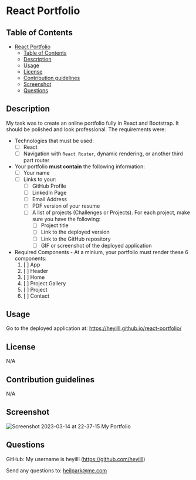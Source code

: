 # React Portfolio
 
## Table of Contents
- [React Portfolio](#react-portfolio)
  - [Table of Contents](#table-of-contents)
  - [ Description](#-description)
  - [ Usage](#-usage)
  - [ License](#-license)
  - [ Contribution guidelines](#-contribution-guidelines)
  - [ Screenshot](#-screenshot)
  - [ Questions](#-questions)

## <a id="description"></a> Description
My task was to create an online portfolio fully in React and Bootstrap. It should be polished and look professional. The requirements were: 

* Technologies that must be used:
  * [ ] React
  * [ ] Navigation with `React Router`, dynamic rendering, or another third part router
* Your portfolio **must contain** the following information:
  * [ ] Your name
  * [ ] Links to your:
    * [ ] GitHub Profile
    * [ ] LinkedIn Page
    * [ ] Email Address 
    * [ ] PDF version of your resume 
    * [ ] A list of projects (Challenges or Projects). For each project, make sure you have the following:
      * [ ] Project title
      * [ ] Link to the deployed version
      * [ ] Link to the GitHub repository
      * [ ] GIF or screenshot of the deployed application

* Required Components - At a minium, your portfolio must render these 6 components:
  1. [ ] App
  2. [ ] Header
  3. [ ] Home
  4. [ ] Project Gallery
  5. [ ] Project
  6. [ ] Contact
 
## <a id="usage"></a> Usage
Go to the deployed application at: https://heyilll.github.io/react-portfolio/

## <a id="license"></a> License
N/A

## <a id="contribution-guidelines"></a> Contribution guidelines
N/A
 
## <a id="screenshot"></a> Screenshot
![Screenshot 2023-03-14 at 22-37-15 My Portfolio](https://user-images.githubusercontent.com/117127128/225159249-c4dc6fc4-9d6d-4d8d-89b6-0d21bbcac6d8.png) 

## <a id="questions"></a> Questions
GitHub: My username is heyilll (https://github.com/heyilll)

Send any questions to: heilpark@me.com

